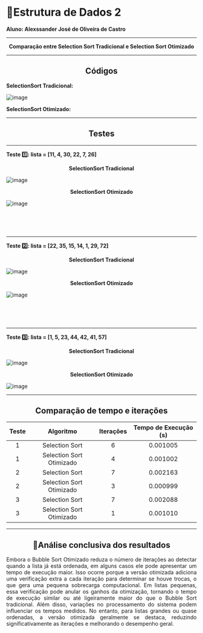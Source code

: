 # :book:Estrutura de Dados 2


<strong>Aluno: Alexssander José de Oliveira de Castro</strong>



---

<p align="center">
  <strong>Comparação entre Selection Sort Tradicional e Selection Sort Otimizado</strong>
</p>


---
<h2 align="center">
  <strong>Códigos</strong>
</h2>



<strong>SelectionSort Tradicional:</strong>

![image](https://github.com/user-attachments/assets/aeb18a86-ea1e-47ec-b3ea-1bf27d097fa1)


<strong>SelectionSort Otimizado:</strong>





---
<h2 align="center">
  <strong>Testes</strong>
</h2>

---

<strong>Teste 1️⃣: lista = [11, 4, 30, 22, 7, 26]</strong>


<p align="center">
  <strong>SelectionSort Tradicional</strong>
</p>

![image](https://github.com/user-attachments/assets/c8ea84dd-9d5d-4563-8e81-377677136208)


<p align="center">
  <strong>SelectionSort Otimizado</strong>
</p>

![image](https://github.com/user-attachments/assets/2a9659a3-6fd1-438d-81b0-06c5ef03540b)



<br>
<br>
<br>

---

<strong>Teste 2️⃣: lista = [22, 35, 15, 14, 1, 29, 72]</strong>


<p align="center">
  <strong>SelectionSort Tradicional</strong>
</p>

![image](https://github.com/user-attachments/assets/6b943a75-a8a1-4661-ac58-80c6098dac9e)


<p align="center">
  <strong>SelectionSort Otimizado</strong>
</p>

![image](https://github.com/user-attachments/assets/0cd62029-0e84-4a84-8467-bdc71b7f74d2)



<br>
<br>
<br>

---

<strong>Teste 3️⃣: lista = [1, 5, 23, 44, 42, 41, 57]</strong>


<p align="center">
  <strong>SelectionSort Tradicional</strong>
</p>

![image](https://github.com/user-attachments/assets/b072ddf3-33f5-4fe4-96bb-e7cfde4ef926)

<p align="center">
  <strong>SelectionSort Otimizado</strong>
</p>

![image](https://github.com/user-attachments/assets/115ae727-2594-4aac-af85-6c25ffc968cf)




---

<h2 align="center">
  <strong>Comparação de tempo e iterações</strong>
</h2>

<div align="center">

| Teste | Algoritmo                 | Iterações | Tempo de Execução (s) |
|:-----:|:-------------------------:|:---------:|:---------------------:|
| 1     | Selection Sort            | 6         | 0.001005              |
| 1     | Selection Sort Otimizado  | 4         | 0.001002              |
| 2     | Selection Sort            | 7         | 0.002163              |
| 2     | Selection Sort Otimizado  | 3         | 0.000999              |
| 3     | Selection Sort            | 7         | 0.002088              |
| 3     | Selection Sort Otimizado  | 1         | 0.001010              |


</div>

---


<h2 align="center">🎯Análise conclusiva dos resultados</h2>


<p align="justify">
Embora o Bubble Sort Otimizado reduza o número de iterações ao detectar quando a lista já está ordenada, em alguns casos ele pode apresentar um tempo de execução maior. Isso ocorre porque a versão otimizada adiciona uma verificação extra a cada iteração para determinar se houve trocas, o que gera uma pequena sobrecarga computacional. Em listas pequenas, essa verificação pode anular os ganhos da otimização, tornando o tempo de execução similar ou até ligeiramente maior do que o Bubble Sort tradicional. Além disso, variações no processamento do sistema podem influenciar os tempos medidos. No entanto, para listas grandes ou quase ordenadas, a versão otimizada geralmente se destaca, reduzindo significativamente as iterações e melhorando o desempenho geral.
</p>
